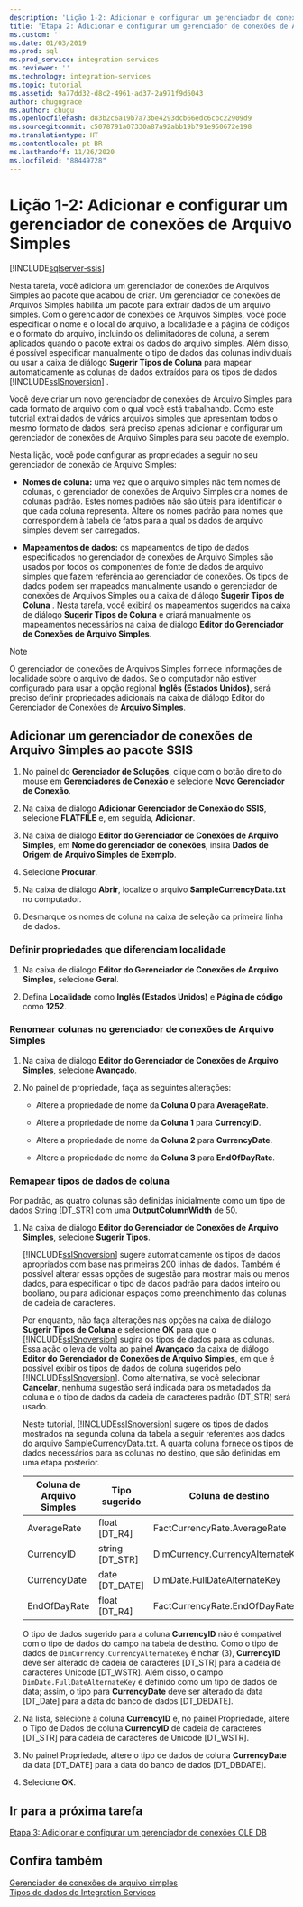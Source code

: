 ```yaml
---
description: 'Lição 1-2: Adicionar e configurar um gerenciador de conexões de Arquivo Simples'
title: 'Etapa 2: Adicionar e configurar um gerenciador de conexões de Arquivo Simples | Microsoft Docs'
ms.custom: ''
ms.date: 01/03/2019
ms.prod: sql
ms.prod_service: integration-services
ms.reviewer: ''
ms.technology: integration-services
ms.topic: tutorial
ms.assetid: 9a77dd32-d8c2-4961-ad37-2a971f9d6043
author: chugugrace
ms.author: chugu
ms.openlocfilehash: d83b2c6a19b7a73be4293dcb66edc6cbc22909d9
ms.sourcegitcommit: c5078791a07330a87a92abb19b791e950672e198
ms.translationtype: HT
ms.contentlocale: pt-BR
ms.lasthandoff: 11/26/2020
ms.locfileid: "88449728"
---
```

# <a name="lesson-1-2-add-and-configure-a-flat-file-connection-manager"></a>Lição 1-2: Adicionar e configurar um gerenciador de conexões de Arquivo Simples

[!INCLUDE[sqlserver-ssis](../includes/applies-to-version/sqlserver-ssis.md)]



Nesta tarefa, você adiciona um gerenciador de conexões de Arquivos Simples ao pacote que acabou de criar. Um gerenciador de conexões de Arquivos Simples habilita um pacote para extrair dados de um arquivo simples. Com o gerenciador de conexões de Arquivos Simples, você pode especificar o nome e o local do arquivo, a localidade e a página de códigos e o formato do arquivo, incluindo os delimitadores de coluna, a serem aplicados quando o pacote extrai os dados do arquivo simples. Além disso, é possível especificar manualmente o tipo de dados das colunas individuais ou usar a caixa de diálogo **Sugerir Tipos de Coluna** para mapear automaticamente as colunas de dados extraídos para os tipos de dados [!INCLUDE[ssISnoversion](../includes/ssisnoversion-md.md)] .  
  
Você deve criar um novo gerenciador de conexões de Arquivo Simples para cada formato de arquivo com o qual você está trabalhando. Como este tutorial extrai dados de vários arquivos simples que apresentam todos o mesmo formato de dados, será preciso apenas adicionar e configurar um gerenciador de conexões de Arquivo Simples para seu pacote de exemplo.  
  
Nesta lição, você pode configurar as propriedades a seguir no seu gerenciador de conexão de Arquivo Simples:  
  
-   **Nomes de coluna:** uma vez que o arquivo simples não tem nomes de colunas, o gerenciador de conexões de Arquivo Simples cria nomes de colunas padrão. Estes nomes padrões não são úteis para identificar o que cada coluna representa. Altere os nomes padrão para nomes que correspondem à tabela de fatos para a qual os dados de arquivo simples devem ser carregados.  
  
-   **Mapeamentos de dados:** os mapeamentos de tipo de dados especificados no gerenciador de conexões de Arquivo Simples são usados por todos os componentes de fonte de dados de arquivo simples que fazem referência ao gerenciador de conexões. Os tipos de dados podem ser mapeados manualmente usando o gerenciador de conexões de Arquivos Simples ou a caixa de diálogo **Sugerir Tipos de Coluna** . Nesta tarefa, você exibirá os mapeamentos sugeridos na caixa de diálogo **Sugerir Tipos de Coluna** e criará manualmente os mapeamentos necessários na caixa de diálogo **Editor do Gerenciador de Conexões de Arquivo Simples**.  
  
> [!NOTE]
> O gerenciador de conexões de Arquivos Simples fornece informações de localidade sobre o arquivo de dados. Se o computador não estiver configurado para usar a opção regional **Inglês (Estados Unidos)**, será preciso definir propriedades adicionais na caixa de diálogo Editor do Gerenciador de Conexões de **Arquivo Simples**.  
  
## <a name="add-a-flat-file-connection-manager-to-the-ssis-package"></a>Adicionar um gerenciador de conexões de Arquivo Simples ao pacote SSIS  
  
1.  No painel do **Gerenciador de Soluções**, clique com o botão direito do mouse em **Gerenciadores de Conexão** e selecione **Novo Gerenciador de Conexão**.
1. Na caixa de diálogo **Adicionar Gerenciador de Conexão do SSIS**, selecione **FLATFILE** e, em seguida, **Adicionar**.
  
2.  Na caixa de diálogo **Editor do Gerenciador de Conexões de Arquivo Simples**, em **Nome do gerenciador de conexões**, insira **Dados de Origem de Arquivo Simples de Exemplo**.  
  
3.  Selecione **Procurar**.  
  
4.  Na caixa de diálogo **Abrir**, localize o arquivo **SampleCurrencyData.txt** no computador.  
  
5.  Desmarque os nomes de coluna na caixa de seleção da primeira linha de dados.  
  
### <a name="set-locale-sensitive-properties"></a>Definir propriedades que diferenciam localidade  
  
1.  Na caixa de diálogo **Editor do Gerenciador de Conexões de Arquivo Simples**, selecione **Geral**.  
  
2.  Defina **Localidade** como **Inglês (Estados Unidos)** e **Página de código** como **1252**.  
  
### <a name="rename-columns-in-the-flat-file-connection-manager"></a>Renomear colunas no gerenciador de conexões de Arquivo Simples  
  
1.  Na caixa de diálogo **Editor do Gerenciador de Conexões de Arquivo Simples**, selecione **Avançado**.  
  
2.  No painel de propriedade, faça as seguintes alterações:  
  
    -   Altere a propriedade de nome da **Coluna 0** para **AverageRate**.  
  
    -   Altere a propriedade de nome da **Coluna 1** para **CurrencyID**.  
  
    -   Altere a propriedade de nome da **Coluna 2** para **CurrencyDate**.  
  
    -   Altere a propriedade de nome da **Coluna 3** para **EndOfDayRate**.  
  
### <a name="remap-column-data-types"></a>Remapear tipos de dados de coluna  
  
Por padrão, as quatro colunas são definidas inicialmente como um tipo de dados String [DT_STR] com uma **OutputColumnWidth** de 50.  

1.  Na caixa de diálogo **Editor do Gerenciador de Conexões de Arquivo Simples**, selecione **Sugerir Tipos**.  
  
    [!INCLUDE[ssISnoversion](../includes/ssisnoversion-md.md)] sugere automaticamente os tipos de dados apropriados com base nas primeiras 200 linhas de dados. Também é possível alterar essas opções de sugestão para mostrar mais ou menos dados, para especificar o tipo de dados padrão para dados inteiro ou booliano, ou para adicionar espaços como preenchimento das colunas de cadeia de caracteres.  
  
    Por enquanto, não faça alterações nas opções na caixa de diálogo **Sugerir Tipos de Coluna** e selecione **OK** para que o [!INCLUDE[ssISnoversion](../includes/ssisnoversion-md.md)] sugira os tipos de dados para as colunas. Essa ação o leva de volta ao painel **Avançado** da caixa de diálogo **Editor do Gerenciador de Conexões de Arquivo Simples**, em que é possível exibir os tipos de dados de coluna sugeridos pelo [!INCLUDE[ssISnoversion](../includes/ssisnoversion-md.md)]. Como alternativa, se você selecionar **Cancelar**, nenhuma sugestão será indicada para os metadados da coluna e o tipo de dados da cadeia de caracteres padrão (DT_STR) será usado.  
  
    Neste tutorial, [!INCLUDE[ssISnoversion](../includes/ssisnoversion-md.md)] sugere os tipos de dados mostrados na segunda coluna da tabela a seguir referentes aos dados do arquivo SampleCurrencyData.txt. A quarta coluna fornece os tipos de dados necessários para as colunas no destino, que são definidas em uma etapa posterior.  
  
    |Coluna de Arquivo Simples|Tipo sugerido|Coluna de destino|Tipo de destino|  
    |--------------------|------------------|----------------------|--------------------|  
    |AverageRate|float [DT_R4]|FactCurrencyRate.AverageRate|FLOAT|  
    |CurrencyID|string [DT_STR]|DimCurrency.CurrencyAlternateKey|nchar(3)|  
    |CurrencyDate|date [DT_DATE]|DimDate.FullDateAlternateKey|date|  
    |EndOfDayRate|float [DT_R4]|FactCurrencyRate.EndOfDayRate|FLOAT|  
  
    O tipo de dados sugerido para a coluna **CurrencyID** não é compatível com o tipo de dados do campo na tabela de destino. Como o tipo de dados de `DimCurrency.CurrencyAlternateKey` é nchar (3), **CurrencyID** deve ser alterado de cadeia de caracteres [DT_STR] para a cadeia de caracteres Unicode [DT_WSTR]. Além disso, o campo `DimDate.FullDateAlternateKey` é definido como um tipo de dados de data; assim, o tipo para **CurrencyDate** deve ser alterado da data [DT_Date] para a data do banco de dados [DT_DBDATE].  
  
2.  Na lista, selecione a coluna **CurrencyID** e, no painel Propriedade, altere o Tipo de Dados de coluna **CurrencyID** de cadeia de caracteres [DT_STR] para cadeia de caracteres de Unicode [DT_WSTR].  
  
3.  No painel Propriedade, altere o tipo de dados de coluna **CurrencyDate** da data [DT_DATE] para a data do banco de dados [DT_DBDATE].  
  
4.  Selecione **OK**.  
  
## <a name="go-to-next-task"></a>Ir para a próxima tarefa
[Etapa 3: Adicionar e configurar um gerenciador de conexões OLE DB](../integration-services/lesson-1-3-adding-and-configuring-an-ole-db-connection-manager.md)  
  
## <a name="see-also"></a>Confira também  
[Gerenciador de conexões de arquivo simples](../integration-services/connection-manager/flat-file-connection-manager.md)  
[Tipos de dados do Integration Services](../integration-services/data-flow/integration-services-data-types.md)  
  
  
  
